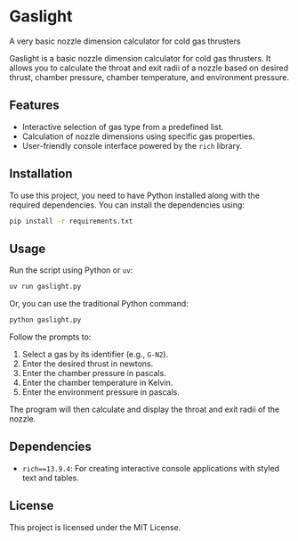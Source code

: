 # Gaslight
A very basic nozzle dimension calculator for cold gas thrusters

Gaslight is a basic nozzle dimension calculator for cold gas thrusters. It allows you to calculate the throat and exit radii of a nozzle based on desired thrust, chamber pressure, chamber temperature, and environment pressure.

## Features

- Interactive selection of gas type from a predefined list.
- Calculation of nozzle dimensions using specific gas properties.
- User-friendly console interface powered by the `rich` library.

## Installation

To use this project, you need to have Python installed along with the required dependencies. You can install the dependencies using:

```bash
pip install -r requirements.txt
```

## Usage

Run the script using Python or `uv`:

```bash
uv run gaslight.py
```

Or, you can use the traditional Python command:

```bash
python gaslight.py
```

Follow the prompts to:

1. Select a gas by its identifier (e.g., `G-N2`).
2. Enter the desired thrust in newtons.
3. Enter the chamber pressure in pascals.
4. Enter the chamber temperature in Kelvin.
5. Enter the environment pressure in pascals.

The program will then calculate and display the throat and exit radii of the nozzle.

## Dependencies

- `rich==13.9.4`: For creating interactive console applications with styled text and tables.

## License

This project is licensed under the MIT License.
